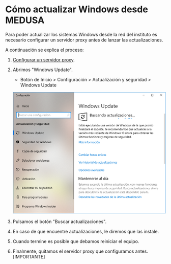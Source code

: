 # Cómo actualizar Windows desde MEDUSA

Para poder actualizar los sistemas Windows desde la red del instituto es necesario configurar un servidor proxy antes de lanzar las actualizaciones.

A continuación se explica el proceso:

1. [Configurar un servidor proxy](configurar-proxy-windows).

2. Abrimos "Windows Update".

   - Botón de Inicio > Configuración > Actualización y seguridad > Windows Update

   ![Windows Update](images/actualizar-windows-medusa/image01.png)

3. Pulsamos el botón "Buscar actualizaciones".

4. En caso de que encuentre actualizaciones, le diremos que las instale. 

5. Cuando termine es posible que debamos reiniciar el equipo.

6. Finalmente, quitamos el servidor proxy que configuramos antes. [IMPORTANTE]